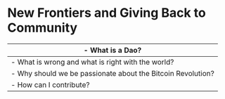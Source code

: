 # New Frontiers and Giving Back to Community

| - What is a Dao?                                            |
| ----------------------------------------------------------- |
| - What is wrong and what is right with the world?           |
| - Why should we be passionate about the Bitcoin Revolution? |
| - How can I contribute?                                     |
